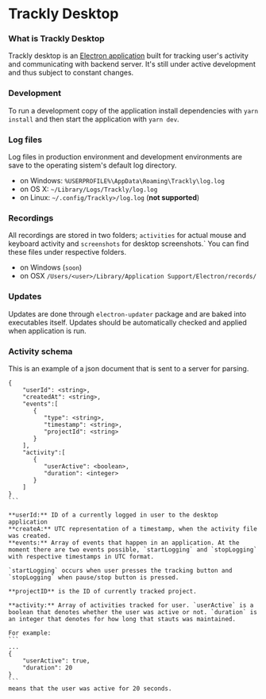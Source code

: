 # Trackly Desktop

### What is Trackly Desktop
Trackly desktop is an [Electron application](https://electronjs.org/) built for tracking user's activity and communicating with backend server. It's still under active development and thus subject to constant changes. 

### Development
To run a development copy of the application install dependencies with `yarn install` and then start the application with `yarn dev`.

### Log files
Log files in production environment and development environments are save to the operating sistem's default log directory.
- on Windows: `%USERPROFILE%\AppData\Roaming\Trackly\log.log`  
- on OS X: `~/Library/Logs/Trackly/log.log`
- on Linux: `~/.config/Trackly>/log.log` (**not supported**)

### Recordings
All recordings are stored in two folders; `activities` for actual mouse and keyboard activity and `screenshots` for desktop screenshots.`
You can find these files under respective folders.
 - on Windows (`soon`)
 - on OSX `/Users/<user>/Library/Application Support/Electron/records/`
 
### Updates
Updates are done through `electron-updater` package and are baked into executables itself. Updates should be automatically checked and applied when application is run.

### Activity schema
This is an example of a json document that is sent to a server for parsing.
````
{
    "userId": <string>,
    "createdAt": <string>,
    "events":[
       {
          "type": <string>,
          "timestamp": <string>,
          "projectId": <string>
       }
    ],
    "activity":[
       {
          "userActive": <boolean>,
          "duration": <integer>
       }
    ]
}
```

**userId:** ID of a currently logged in user to the desktop application  
**createA:** UTC representation of a timestamp, when the activity file was created.  
**events:** Array of events that happen in an application. At the moment there are two events possible, `startLogging` and `stopLogging` with respective timestamps in UTC format.

`startLogging` occurs when user presses the tracking button and `stopLogging` when pause/stop button is pressed.

**projectID** is the ID of currently tracked project.

**activity:** Array of activities tracked for user. `userActive` is a boolean that denotes whether the user was active or not. `duration` is an integer that denotes for how long that stauts was maintained.

For example:
```
...
{
    "userActive": true,
    "duration": 20
}
```
means that the user was active for 20 seconds.